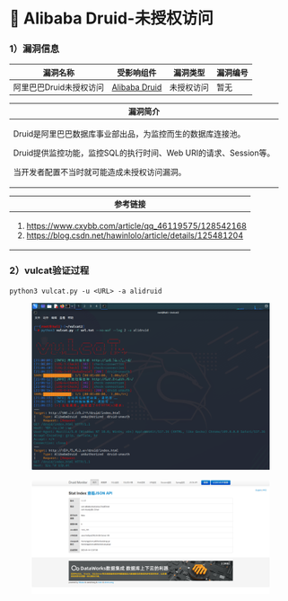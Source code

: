 # 💛 Alibaba Druid-未授权访问

### 1）漏洞信息

|漏洞名称	|受影响组件	|漏洞类型	|漏洞编号	|
|--	|--	|--	|--	|
|阿里巴巴Druid未授权访问	|[Alibaba Druid](https://github.com/alibaba/druid)	|未授权访问	|暂无	|

|漏洞简介	|
|--	|
|<p>    Druid是阿里巴巴数据库事业部出品，为监控而生的数据库连接池。</p><p>    Druid提供监控功能，监控SQL的执行时间、Web URI的请求、Session等。</p><p>    当开发者配置不当时就可能造成未授权访问漏洞。</p>	|

|参考链接	|
|--	|
|<ol><li><a href="https://www.cxybb.com/article/qq_46119575/128542168">https://www.cxybb.com/article/qq_46119575/128542168</a></li><li><a href="https://blog.csdn.net/hawinlolo/article/details/125481204">https://blog.csdn.net/hawinlolo/article/details/125481204</a></li></ol>	|



### 2）vulcat验证过程

```
python3 vulcat.py -u <URL> -a alidruid
```

<figure><img src="https://github.com/CLincat/blog-imgs/blob/main/vulcat-docs/vulns/alibaba/druid_unauth_01.png" alt=""><figcaption></figcaption></figure>

<figure><img src="https://github.com/CLincat/blog-imgs/blob/main/vulcat-docs/vulns/alibaba/druid_unauth_02.png" alt=""><figcaption></figcaption></figure>

